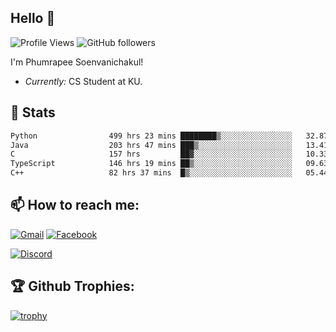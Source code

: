 
<h2>Hello 👋</h2> 

![Profile Views](https://komarev.com/ghpvc/?username=Homiez09&label=Profile%20views&color=0e75b6&style=flat)
![GitHub followers](https://img.shields.io/github/followers/HomieZ09.svg?style=social&label=Follow)


I'm Phumrapee Soenvanichakul!

- <i>Currently:</i> CS Student at KU.

<h2>👀 Stats</h2>

<!--START_SECTION:waka-->

```txt
Python                499 hrs 23 mins ████████▒░░░░░░░░░░░░░░░░   32.87 %
Java                  203 hrs 47 mins ███▒░░░░░░░░░░░░░░░░░░░░░   13.41 %
C                     157 hrs         ██▓░░░░░░░░░░░░░░░░░░░░░░   10.33 %
TypeScript            146 hrs 19 mins ██▒░░░░░░░░░░░░░░░░░░░░░░   09.63 %
C++                   82 hrs 37 mins  █▒░░░░░░░░░░░░░░░░░░░░░░░   05.44 %
```

<!--END_SECTION:waka-->

<h2>📫 How to reach me:</h2>

<a href="mailto:phumrapeesoen1@gmail.com">![Gmail](https://img.shields.io/badge/Gmail-D14836?style=for-the-badge&logo=gmail&logoColor=white)</a> 
<a href="https://web.facebook.com/phumrapee.soenvanichakul.3/">![Facebook](https://img.shields.io/badge/Facebook-4267B2?style=for-the-badge&logo=facebook&logoColor=white)</a>

<a href="https://discord.gg/EWnAEUtFVm">![Discord](https://discord.c99.nl/widget/theme-1/297740667784921089.png)</a> 

<h2>🏆 Github Trophies:</h2>

[![trophy](https://github-profile-trophy.vercel.app/?username=Homiez09&theme=discord&row=1)](https://github.com/ryo-ma/github-profile-trophy)
